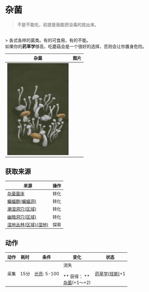 # 杂菌  
> 不是不能吃，前提是我能把没毒的挑出来。  
<br>  
> 各式各样的菌类。有的可食用，有的不能。<br>如果你的<b>药草学</b>够高，吃蘑菇会是一个很好的选择，否则会让你置身危险。<br>  
  
  杂菌  |   图片   
 ----  |  ----:   
   |  <img decoding="async" src="Sprite/AssortedMushroomsPlant.png" href="a.md" style="max-width:300px;max-height:300px;">   
  
## 获取来源  
来源  |  操作  
----  |  ----  
[杂菌菌床](MushroomBedAssorted.md)  |  转化  
[蝙蝠群(蝙蝠洞)](BatColony.md)  |  转化  
[潮湿洞穴(区域)](DampChamber.md)  |  转化  
[幽暗洞穴(区域)](DarkCave.md)  |  转化  
[湿地丛林(区域)(湿地)](Wetlands.md)  |  探索  
## 动作  
动作  |  耗时  |  条件  |  变化  |  状态  
----  |  ----  |  ----  |  ----  |  ----  
采集<br>  |  15分  |  [光亮](Light.md): 5-100  |  消失<br><br>** 获得： **<br>  [杂菌](AssortedMushrooms.md)(+1～+2)<br>  |  [药草学(技能)](Skill_Herbology.md)+1  
